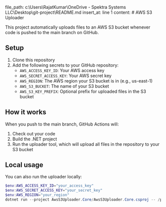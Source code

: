 file_path: c:\Users\RajatKumar\OneDrive - Spektra Systems LLC\Desktop\git-project\README.md
insert_at: line 1
content: # AWS S3 Uploader

This project automatically uploads files to an AWS S3 bucket whenever code is pushed to the main branch on GitHub.

## Setup

1. Clone this repository
2. Add the following secrets to your GitHub repository:
   - `AWS_ACCESS_KEY_ID`: Your AWS access key
   - `AWS_SECRET_ACCESS_KEY`: Your AWS secret key
   - `AWS_REGION`: The AWS region your S3 bucket is in (e.g., us-east-1)
   - `AWS_S3_BUCKET`: The name of your S3 bucket
   - `AWS_S3_KEY_PREFIX`: Optional prefix for uploaded files in the S3 bucket

## How it works

When you push to the main branch, GitHub Actions will:
1. Check out your code
2. Build the .NET project
3. Run the uploader tool, which will upload all files in the repository to your S3 bucket

## Local usage

You can also run the uploader locally:

```powershell
$env:AWS_ACCESS_KEY_ID="your_access_key"
$env:AWS_SECRET_ACCESS_KEY="your_secret_key"
$env:AWS_REGION="your_region"
dotnet run --project AwsS3Uploader.Core/AwsS3Uploader.Core.csproj -- /path/to/source your-bucket-name optional/key/prefix